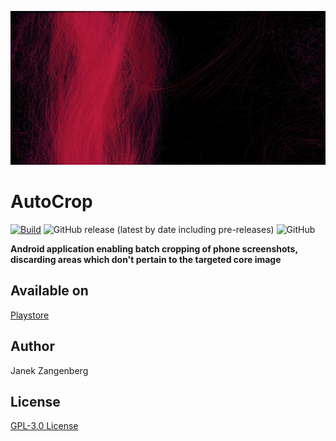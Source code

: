 ![alt text](store-images/grafics/Webp.net-resizeimage.jpg?raw=true)

# AutoCrop

[![Build](https://github.com/w2sv/AutoCrop/actions/workflows/workflow.yaml/badge.svg)](https://github.com/w2sv/AutoCrop/actions/workflows/workflow.yaml)
![GitHub release (latest by date including pre-releases)](https://img.shields.io/github/v/release/w2sv/AutoCrop?include_prereleases)
![GitHub](https://img.shields.io/github/license/w2sv/AutoCrop)

  __Android application enabling batch cropping of phone screenshots, discarding areas which don't pertain to the targeted core image__

## Available on

[Playstore](https://play.google.com/store/apps/details?id=com.w2sv.autocrop)

## Author
Janek Zangenberg

## License
[GPL-3.0 License](LICENSE)
